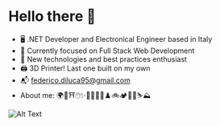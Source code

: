 # Hello there 👀

- 🖥️ .NET Developer and Electronical Engineer based in Italy
- 🎯 Currently focused on Full Stack Web Development
- 🦝 New technologies and best practices enthusiast
- 🖨️ 3D Printer! Last one built on my own
- 📬 federico.diluca95@gmail.com
- About me: 🌍🐶⛩️🖱️✨🎨🎾🍳🥂♟️🚲🏕️💃🏼⛷️⛰️

![Alt Text](https://media.giphy.com/media/Nx0rz3jtxtEre/giphy.gif)
